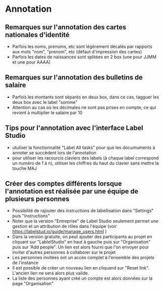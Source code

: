 # Annotation 

## Remarques sur l'annotation des cartes nationales d'identité

- Parfois les noms, prenoms, etc sont légèrement décalés par rapports aux mots "nom", "prenom", etc (défaut d'impression des cartes)
- Parfois les dates de naissances sont splitées en 2 box (une pour JJMM et une pour AAAA)


## Remarques sur l'annotation des bulletins de salaire
- Parfois les montants sont séparés en deux box, dans ce cas, tagguer les deux box avec le label "somme"
- Attention au cas où les décimales ne sont pas prises en compte, ce qui revient à multiplier le salaire par 10 

## Tips pour l'annotation avec l'interface Label Studio 

- utuliser la fonctionnalité "Label All tasks" pour que les documuments à annoter se succèdent lors de l'annotation
- pour utiliser les racourcis claviers des labels (à chaque label correspond un numéro de 1 à n), utiliser les chiffres du haut du clavier sans mettre la touche MAJ



## Créer des comptes différents lorsque l'annotation est réalisée par une équipe de plusieurs personnes 

- Possibilité de rajouter des instructions de labellisation dans "Settings" puis "Instructions"
- Noter que la version "Entreprise" de Label Studio seulement permet une gestion et un attribution de rôles dans l'équipe (voir https://labelstud.io/guide/manage_users.html )
- Dans la version gratuite, on peut ajouter des participants au projet en cliquant sur "LablelStudio" en haut à gauche puis sur "Organisation" puis sur 'Add people". Un lien est alors fourni que l'on envoyer pour inviter d'autres personnes à collaborer sur le projet
- Les personnes invitées ont un accès complet à l'ensemble des projets de l'instance 
- Il est possible de créer un nouveau lien en cliquand sur "Reset link". L'ancien lien ne sera alors plus valide. 
- La liste des personnes ayant créé un compte est alors données sur la page "Organisation"
